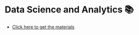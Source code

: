 # Data Science and Analytics 📚
- [Click here to get the materials](https://drive.google.com/drive/folders/1OUCUp_Ax1hPR87dlTcyGuPdwOv4fdeX1?usp=sharing)
